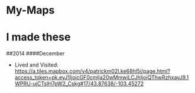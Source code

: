 My-Maps
=======

I made these
=======

##2014
####December
* Lived and Visited: https://a.tiles.mapbox.com/v4/patrickm02l.ke68hl5i/page.html?access_token=pk.eyJ1IjoicGF0cmlja20wMmwiLCJhIjoiQThwRzhxayJ9.1WPRU-ujCTslH7pW2_Cskg#17/43.87638/-103.45272 
